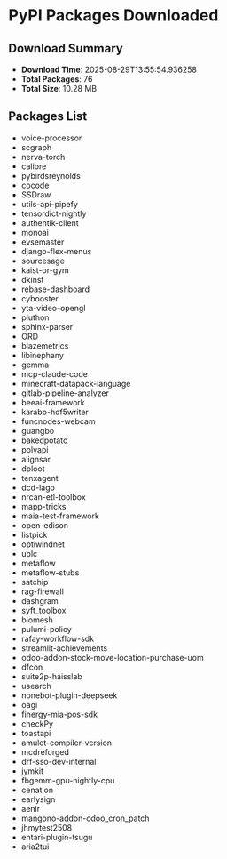 # PyPI Packages Downloaded

## Download Summary
- **Download Time**: 2025-08-29T13:55:54.936258
- **Total Packages**: 76
- **Total Size**: 10.28 MB

## Packages List
- voice-processor
- scgraph
- nerva-torch
- calibre
- pybirdsreynolds
- cocode
- SSDraw
- utils-api-pipefy
- tensordict-nightly
- authentik-client
- monoai
- evsemaster
- django-flex-menus
- sourcesage
- kaist-or-gym
- dkinst
- rebase-dashboard
- cybooster
- yta-video-opengl
- pluthon
- sphinx-parser
- ORD
- blazemetrics
- libinephany
- gemma
- mcp-claude-code
- minecraft-datapack-language
- gitlab-pipeline-analyzer
- beeai-framework
- karabo-hdf5writer
- funcnodes-webcam
- guangbo
- bakedpotato
- polyapi
- alignsar
- dploot
- tenxagent
- dcd-lago
- nrcan-etl-toolbox
- mapp-tricks
- maia-test-framework
- open-edison
- listpick
- optiwindnet
- uplc
- metaflow
- metaflow-stubs
- satchip
- rag-firewall
- dashgram
- syft_toolbox
- biomesh
- pulumi-policy
- rafay-workflow-sdk
- streamlit-achievements
- odoo-addon-stock-move-location-purchase-uom
- dfcon
- suite2p-haisslab
- usearch
- nonebot-plugin-deepseek
- oagi
- finergy-mia-pos-sdk
- checkPy
- toastapi
- amulet-compiler-version
- mcdreforged
- drf-sso-dev-internal
- jymkit
- fbgemm-gpu-nightly-cpu
- cenation
- earlysign
- aenir
- mangono-addon-odoo_cron_patch
- jhmytest2508
- entari-plugin-tsugu
- aria2tui
